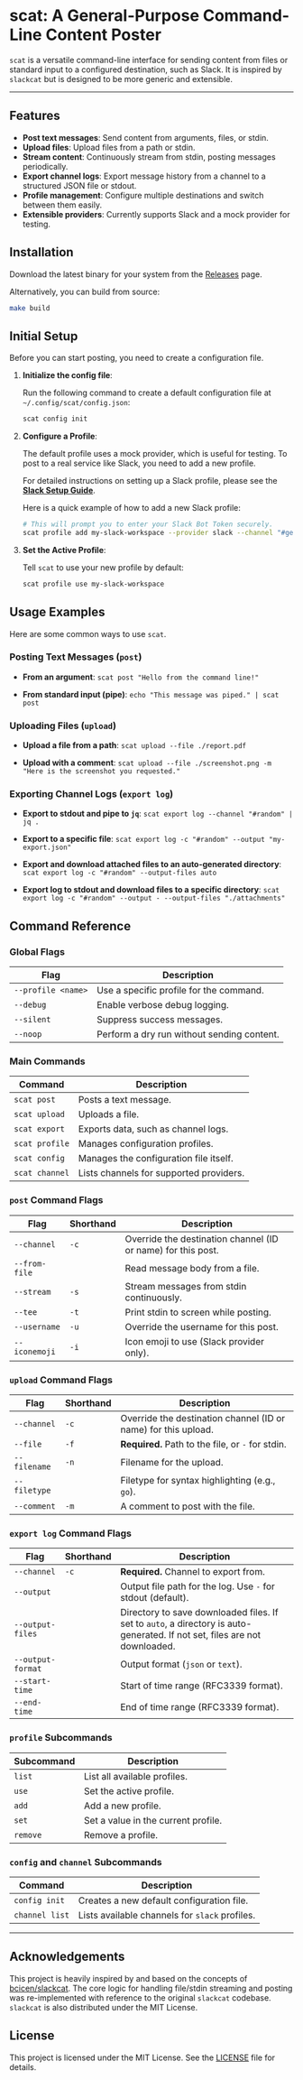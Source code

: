 # scat: A General-Purpose Command-Line Content Poster

`scat` is a versatile command-line interface for sending content from files or standard input to a configured destination, such as Slack. It is inspired by `slackcat` but is designed to be more generic and extensible.

---

## Features

- **Post text messages**: Send content from arguments, files, or stdin.
- **Upload files**: Upload files from a path or stdin.
- **Stream content**: Continuously stream from stdin, posting messages periodically.
- **Export channel logs**: Export message history from a channel to a structured JSON file or stdout.
- **Profile management**: Configure multiple destinations and switch between them easily.
- **Extensible providers**: Currently supports Slack and a mock provider for testing.

## Installation

Download the latest binary for your system from the [Releases](https://github.com/magifd2/scat/releases) page.

Alternatively, you can build from source:

```bash
make build
```

## Initial Setup

Before you can start posting, you need to create a configuration file.

1.  **Initialize the config file**:

    Run the following command to create a default configuration file at `~/.config/scat/config.json`:

    ```bash
    scat config init
    ```

2.  **Configure a Profile**:

    The default profile uses a mock provider, which is useful for testing. To post to a real service like Slack, you need to add a new profile.

    For detailed instructions on setting up a Slack profile, please see the **[Slack Setup Guide](./docs/SLACK_SETUP.md)**.

    Here is a quick example of how to add a new Slack profile:

    ```bash
    # This will prompt you to enter your Slack Bot Token securely.
    scat profile add my-slack-workspace --provider slack --channel "#general"
    ```

3.  **Set the Active Profile**:

    Tell `scat` to use your new profile by default:

    ```bash
    scat profile use my-slack-workspace
    ```

## Usage Examples

Here are some common ways to use `scat`.

### Posting Text Messages (`post`)

-   **From an argument**:
    `scat post "Hello from the command line!"`

-   **From standard input (pipe)**:
    `echo "This message was piped." | scat post`

### Uploading Files (`upload`)

-   **Upload a file from a path**:
    `scat upload --file ./report.pdf`

-   **Upload with a comment**:
    `scat upload --file ./screenshot.png -m "Here is the screenshot you requested."`

### Exporting Channel Logs (`export log`)

-   **Export to stdout and pipe to `jq`**:
    `scat export log --channel "#random" | jq .`

-   **Export to a specific file**:
    `scat export log -c "#random" --output "my-export.json"`

-   **Export and download attached files to an auto-generated directory**:
    `scat export log -c "#random" --output-files auto`

-   **Export log to stdout and download files to a specific directory**:
    `scat export log -c "#random" --output - --output-files "./attachments"`

## Command Reference

### Global Flags

| Flag      | Description                                      |
| --------- | ------------------------------------------------ |
| `--profile <name>` | Use a specific profile for the command.          |
| `--debug`   | Enable verbose debug logging.                    |
| `--silent`  | Suppress success messages.                       |
| `--noop`    | Perform a dry run without sending content.       |

### Main Commands

| Command         | Description                                      |
| --------------- | ------------------------------------------------ |
| `scat post`     | Posts a text message.                            |
| `scat upload`   | Uploads a file.                                  |
| `scat export`   | Exports data, such as channel logs.              |
| `scat profile`  | Manages configuration profiles.                  |
| `scat config`   | Manages the configuration file itself.           |
| `scat channel`  | Lists channels for supported providers.          |

### `post` Command Flags

| Flag          | Shorthand | Description                               |
| ------------- | --------- | ----------------------------------------- |
| `--channel`   | `-c`      | Override the destination channel (ID or name) for this post. |
| `--from-file` |           | Read message body from a file.            |
| `--stream`    | `-s`      | Stream messages from stdin continuously.  |
| `--tee`       | `-t`      | Print stdin to screen while posting.      |
| `--username`  | `-u`      | Override the username for this post.      |
| `--iconemoji` | `-i`      | Icon emoji to use (Slack provider only).  |

### `upload` Command Flags

| Flag        | Shorthand | Description                                      |
| ----------- | --------- | ------------------------------------------------ |
| `--channel` | `-c`      | Override the destination channel (ID or name) for this upload. |
| `--file`    | `-f`      | **Required.** Path to the file, or `-` for stdin. |
| `--filename`| `-n`      | Filename for the upload.                         |
| `--filetype`|           | Filetype for syntax highlighting (e.g., `go`).   |
| `--comment` | `-m`      | A comment to post with the file.                 |

### `export log` Command Flags

| Flag            | Shorthand | Description                                      |
| --------------- | --------- | ------------------------------------------------ |
| `--channel`     | `-c`      | **Required.** Channel to export from.            |
| `--output`      |           | Output file path for the log. Use `-` for stdout (default). |
| `--output-files`|           | Directory to save downloaded files. If set to `auto`, a directory is auto-generated. If not set, files are not downloaded. |
| `--output-format` |         | Output format (`json` or `text`).                |
| `--start-time`  |           | Start of time range (RFC3339 format).            |
| `--end-time`    |           | End of time range (RFC3339 format).              |

### `profile` Subcommands

| Subcommand | Description                                      |
| ---------- | ------------------------------------------------ |
| `list`     | List all available profiles.                     |
| `use`      | Set the active profile.                          |
| `add`      | Add a new profile.                               |
| `set`      | Set a value in the current profile.              |
| `remove`   | Remove a profile.                                |

### `config` and `channel` Subcommands

| Command             | Description                                      |
| ------------------- | ------------------------------------------------ |
| `config init`       | Creates a new default configuration file.        |
| `channel list`      | Lists available channels for `slack` profiles.   |

---

## Acknowledgements

This project is heavily inspired by and based on the concepts of [bcicen/slackcat](https://github.com/bcicen/slackcat). The core logic for handling file/stdin streaming and posting was re-implemented with reference to the original `slackcat` codebase. `slackcat` is also distributed under the MIT License.

## License

This project is licensed under the MIT License. See the [LICENSE](LICENSE) file for details.
